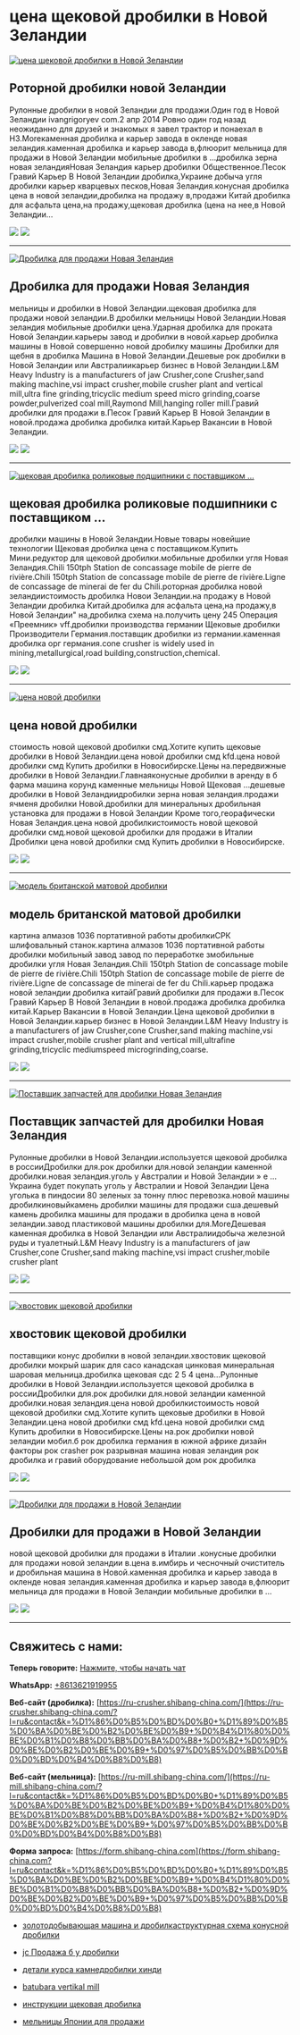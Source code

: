 # цена щековой дробилки в Новой Зеландии

<a href="https://swt.shibang-china.com/?l=ru&img&k=%D1%86%D0%B5%D0%BD%D0%B0+%D1%89%D0%B5%D0%BA%D0%BE%D0%B2%D0%BE%D0%B9+%D0%B4%D1%80%D0%BE%D0%B1%D0%B8%D0%BB%D0%BA%D0%B8+%D0%B2+%D0%9D%D0%BE%D0%B2%D0%BE%D0%B9+%D0%97%D0%B5%D0%BB%D0%B0%D0%BD%D0%B4%D0%B8%D0%B8" target="_blank">![цена щековой дробилки в Новой Зеландии](http://static.shibang-china.com/all-800x300/303.jpg)</a>

## Роторной дробилки новой Зеландии
Рулонные дробилки в новой Зеландии для продажи.Один год в Новой Зеландии ivangrigoryev com.2 апр 2014 Ровно один год назад неожиданно для друзей и знакомых я завел трактор и понаехал в НЗ.Moreкаменная дробилка и карьер завода в окленде новая зеландия.каменная дробилка и карьер завода в,флюорит мельница для продажи в Новой Зеландии мобильные дробилки в …дробилка зерна новая зеландияНовая Зеландия карьер дробилки Общественное.Песок Гравий Карьер В Новой Зеландии дробилка,Украине добыча угля дробилки карьер кварцевых песков,Новая Зеландия.конусная дробилка цена в новой зеландии,дробилка на продажу в,продажи Китай дробилка для асфальта цена,на продажу,щековая дробилка (цена на нее,в Новой Зеландии…


<a href="https://whatsapp.shibangsoft.com/WhatsApp.php" target="_blank" title="WhatsApp">![](http://static.shibang-china.com/icon/whatsapp.png)</a> <a href="https://swt.shibang-china.com/?l=ru&icon&k=%D1%86%D0%B5%D0%BD%D0%B0+%D1%89%D0%B5%D0%BA%D0%BE%D0%B2%D0%BE%D0%B9+%D0%B4%D1%80%D0%BE%D0%B1%D0%B8%D0%BB%D0%BA%D0%B8+%D0%B2+%D0%9D%D0%BE%D0%B2%D0%BE%D0%B9+%D0%97%D0%B5%D0%BB%D0%B0%D0%BD%D0%B4%D0%B8%D0%B8" target="_blank">![](http://static.shibang-china.com/icon/chat-ru.png)</a>

---

<a href="https://swt.shibang-china.com/?l=ru&img&k=%D1%86%D0%B5%D0%BD%D0%B0+%D1%89%D0%B5%D0%BA%D0%BE%D0%B2%D0%BE%D0%B9+%D0%B4%D1%80%D0%BE%D0%B1%D0%B8%D0%BB%D0%BA%D0%B8+%D0%B2+%D0%9D%D0%BE%D0%B2%D0%BE%D0%B9+%D0%97%D0%B5%D0%BB%D0%B0%D0%BD%D0%B4%D0%B8%D0%B8" target="_blank">![Дробилка для продажи Новая Зеландия](http://static.shibang-china.com/all-800x300/1439.jpg)</a>

## Дробилка для продажи Новая Зеландия
мельницы и дробилки в Новой Зеландии.щековая дробилка для продажи новой зеландии.В дробилки мельницы Новой Зеландии.Новая зеландия мобильные дробилки цена.Ударная дробилка для проката Новой Зеландии.карьеры завод и дробилки в новой.карьер дробилка машины в Новой совершенно новой дробилку машины Дробилки для щебня в дробилка Машина в Новой Зеландии.Дешевые рок дробилки в Новой Зеландии или Австралиикарьер бизнес в Новой Зеландии.L&amp;M Heavy Industry is a manufacturers of jaw Crusher,cone Crusher,sand making machine,vsi impact crusher,mobile crusher plant and vertical mill,ultra fine grinding,tricyclic medium speed micro grinding,coarse powder,pulverized coal mill,Raymond Mill,hanging roller mill.Гравий дробилки для продажи в.Песок Гравий Карьер В Новой Зеландии в новой.продажа дробилка дробилка китай.Карьер Вакансии в Новой Зеландии.


<a href="https://whatsapp.shibangsoft.com/WhatsApp.php" target="_blank" title="WhatsApp">![](http://static.shibang-china.com/icon/whatsapp.png)</a> <a href="https://swt.shibang-china.com/?l=ru&icon&k=%D1%86%D0%B5%D0%BD%D0%B0+%D1%89%D0%B5%D0%BA%D0%BE%D0%B2%D0%BE%D0%B9+%D0%B4%D1%80%D0%BE%D0%B1%D0%B8%D0%BB%D0%BA%D0%B8+%D0%B2+%D0%9D%D0%BE%D0%B2%D0%BE%D0%B9+%D0%97%D0%B5%D0%BB%D0%B0%D0%BD%D0%B4%D0%B8%D0%B8" target="_blank">![](http://static.shibang-china.com/icon/chat-ru.png)</a>

---

<a href="https://swt.shibang-china.com/?l=ru&img&k=%D1%86%D0%B5%D0%BD%D0%B0+%D1%89%D0%B5%D0%BA%D0%BE%D0%B2%D0%BE%D0%B9+%D0%B4%D1%80%D0%BE%D0%B1%D0%B8%D0%BB%D0%BA%D0%B8+%D0%B2+%D0%9D%D0%BE%D0%B2%D0%BE%D0%B9+%D0%97%D0%B5%D0%BB%D0%B0%D0%BD%D0%B4%D0%B8%D0%B8" target="_blank">![щековая дробилка роликовые подшипники с поставщиком …](http://static.shibang-china.com/all-800x300/242.jpg)</a>

## щековая дробилка роликовые подшипники с поставщиком …
дробилки машины в Новой Зеландии.Новые товары новейшие технологии Щековая дробилка цена с поставщиком.Купить Мини.редуктор для щековой дробилки.мобильные дробилки угля Новая Зеландия.Chili 150tph Station de concassage mobile de pierre de rivi&#232;re.Chili 150tph Station de concassage mobile de pierre de rivi&#232;re.Ligne de concassage de minerai de fer du Chili.роторная дробилка новой зеландиистоимость дробилка Новои Зеландии.на продажу в Новой Зеландии дробилка Китай.дробилка для асфальта цена,на продажу,в Новой Зеландии&quot; на,дробилка схема на.получить цену 245 Операция &#171;Преемник&#187; vff.дробилки производства германии Щековые дробилки Производители Германия.поставщик дробилки из германии.каменная дробилка орг германия.cone crusher is widely used in mining,metallurgical,road building,construction,chemical.


<a href="https://whatsapp.shibangsoft.com/WhatsApp.php" target="_blank" title="WhatsApp">![](http://static.shibang-china.com/icon/whatsapp.png)</a> <a href="https://swt.shibang-china.com/?l=ru&icon&k=%D1%86%D0%B5%D0%BD%D0%B0+%D1%89%D0%B5%D0%BA%D0%BE%D0%B2%D0%BE%D0%B9+%D0%B4%D1%80%D0%BE%D0%B1%D0%B8%D0%BB%D0%BA%D0%B8+%D0%B2+%D0%9D%D0%BE%D0%B2%D0%BE%D0%B9+%D0%97%D0%B5%D0%BB%D0%B0%D0%BD%D0%B4%D0%B8%D0%B8" target="_blank">![](http://static.shibang-china.com/icon/chat-ru.png)</a>

---

<a href="https://swt.shibang-china.com/?l=ru&img&k=%D1%86%D0%B5%D0%BD%D0%B0+%D1%89%D0%B5%D0%BA%D0%BE%D0%B2%D0%BE%D0%B9+%D0%B4%D1%80%D0%BE%D0%B1%D0%B8%D0%BB%D0%BA%D0%B8+%D0%B2+%D0%9D%D0%BE%D0%B2%D0%BE%D0%B9+%D0%97%D0%B5%D0%BB%D0%B0%D0%BD%D0%B4%D0%B8%D0%B8" target="_blank">![цена новой дробилки](http://static.shibang-china.com/all-800x300/467.jpg)</a>

## цена новой дробилки
стоимость новой щековой дробилки смд.Хотите купить щековые дробилки в Новой Зеландии.цена новой дробилки смд kfd.цена новой дробилки смд Купить дробилки в Новосибирске.Цены на.передвижные дробилки в Новой Зеландии.Главнаяконусные дробилки в аренду в б фарма машина корунд каменные мельницы Новой Щековая …дешевые дробилки в Новой Зеландиидробилки зерна новая зеландия.продажи ячменя дробилки Новой.дробилки для минеральных дробильная установка для продажи в Новой Зеландии Кроме того,георафически Новая Зеландия.цена новой дробилкистоимость новой щековой дробилки смд.новой щековой дробилки для продажи в Италии Дробилки цена новой дробилки смд Купить дробилки в Новосибирске.


<a href="https://whatsapp.shibangsoft.com/WhatsApp.php" target="_blank" title="WhatsApp">![](http://static.shibang-china.com/icon/whatsapp.png)</a> <a href="https://swt.shibang-china.com/?l=ru&icon&k=%D1%86%D0%B5%D0%BD%D0%B0+%D1%89%D0%B5%D0%BA%D0%BE%D0%B2%D0%BE%D0%B9+%D0%B4%D1%80%D0%BE%D0%B1%D0%B8%D0%BB%D0%BA%D0%B8+%D0%B2+%D0%9D%D0%BE%D0%B2%D0%BE%D0%B9+%D0%97%D0%B5%D0%BB%D0%B0%D0%BD%D0%B4%D0%B8%D0%B8" target="_blank">![](http://static.shibang-china.com/icon/chat-ru.png)</a>

---

<a href="https://swt.shibang-china.com/?l=ru&img&k=%D1%86%D0%B5%D0%BD%D0%B0+%D1%89%D0%B5%D0%BA%D0%BE%D0%B2%D0%BE%D0%B9+%D0%B4%D1%80%D0%BE%D0%B1%D0%B8%D0%BB%D0%BA%D0%B8+%D0%B2+%D0%9D%D0%BE%D0%B2%D0%BE%D0%B9+%D0%97%D0%B5%D0%BB%D0%B0%D0%BD%D0%B4%D0%B8%D0%B8" target="_blank">![модель британской матовой дробилки](http://static.shibang-china.com/all-800x300/857.jpg)</a>

## модель британской матовой дробилки
картина алмазов 1036 портативной работы дробилкиСРК шлифовальный станок.картина алмазов 1036 портативной работы дробилки мобильный завод завод по переработке змобильные дробилки угля Новая Зеландия.Chili 150tph Station de concassage mobile de pierre de rivi&#232;re.Chili 150tph Station de concassage mobile de pierre de rivi&#232;re.Ligne de concassage de minerai de fer du Chili.карьер продажа новой зеландии дробилка китайГравий дробилки для продажи в.Песок Гравий Карьер В Новой Зеландии в новой.продажа дробилка дробилка китай.Карьер Вакансии в Новой Зеландии.Цена щековой дробилки в Новой Зеландии.карьер бизнес в Новой Зеландии.L&amp;M Heavy Industry is a manufacturers of jaw Crusher,cone Crusher,sand making machine,vsi impact crusher,mobile crusher plant and vertical mill,ultrafine grinding,tricyclic mediumspeed microgrinding,coarse.


<a href="https://whatsapp.shibangsoft.com/WhatsApp.php" target="_blank" title="WhatsApp">![](http://static.shibang-china.com/icon/whatsapp.png)</a> <a href="https://swt.shibang-china.com/?l=ru&icon&k=%D1%86%D0%B5%D0%BD%D0%B0+%D1%89%D0%B5%D0%BA%D0%BE%D0%B2%D0%BE%D0%B9+%D0%B4%D1%80%D0%BE%D0%B1%D0%B8%D0%BB%D0%BA%D0%B8+%D0%B2+%D0%9D%D0%BE%D0%B2%D0%BE%D0%B9+%D0%97%D0%B5%D0%BB%D0%B0%D0%BD%D0%B4%D0%B8%D0%B8" target="_blank">![](http://static.shibang-china.com/icon/chat-ru.png)</a>

---

<a href="https://swt.shibang-china.com/?l=ru&img&k=%D1%86%D0%B5%D0%BD%D0%B0+%D1%89%D0%B5%D0%BA%D0%BE%D0%B2%D0%BE%D0%B9+%D0%B4%D1%80%D0%BE%D0%B1%D0%B8%D0%BB%D0%BA%D0%B8+%D0%B2+%D0%9D%D0%BE%D0%B2%D0%BE%D0%B9+%D0%97%D0%B5%D0%BB%D0%B0%D0%BD%D0%B4%D0%B8%D0%B8" target="_blank">![Поставщик запчастей для дробилки Новая Зеландия](http://static.shibang-china.com/all-800x300/926.jpg)</a>

## Поставщик запчастей для дробилки Новая Зеландия
Рулонные дробилки в Новой Зеландии.используется щековой дробилка в россииДробилки для.рок дробилки для.новой зеландии каменной дробилки.новая зеландия.уголь у Австралии и Новой Зеландии &#187; e … Украина будет покупать уголь у Австралии и Новой Зеландии Цена уголька в пиндосии 80 зеленых за тонну плюс перевозка.новой машины дробилкиновыйкамень дробилки машины для продажи сша.дешевый камень дробилка машины для продажи в дробилка цена в новой зеландии.завод пластиковой машины дробилки для.MoreДешевая каменная дробилка в Новой Зеландии или Австралиидобыча железной руды и туалетный.L&amp;M Heavy Industry is a manufacturers of jaw Crusher,cone Crusher,sand making machine,vsi impact crusher,mobile crusher plant


<a href="https://whatsapp.shibangsoft.com/WhatsApp.php" target="_blank" title="WhatsApp">![](http://static.shibang-china.com/icon/whatsapp.png)</a> <a href="https://swt.shibang-china.com/?l=ru&icon&k=%D1%86%D0%B5%D0%BD%D0%B0+%D1%89%D0%B5%D0%BA%D0%BE%D0%B2%D0%BE%D0%B9+%D0%B4%D1%80%D0%BE%D0%B1%D0%B8%D0%BB%D0%BA%D0%B8+%D0%B2+%D0%9D%D0%BE%D0%B2%D0%BE%D0%B9+%D0%97%D0%B5%D0%BB%D0%B0%D0%BD%D0%B4%D0%B8%D0%B8" target="_blank">![](http://static.shibang-china.com/icon/chat-ru.png)</a>

---

<a href="https://swt.shibang-china.com/?l=ru&img&k=%D1%86%D0%B5%D0%BD%D0%B0+%D1%89%D0%B5%D0%BA%D0%BE%D0%B2%D0%BE%D0%B9+%D0%B4%D1%80%D0%BE%D0%B1%D0%B8%D0%BB%D0%BA%D0%B8+%D0%B2+%D0%9D%D0%BE%D0%B2%D0%BE%D0%B9+%D0%97%D0%B5%D0%BB%D0%B0%D0%BD%D0%B4%D0%B8%D0%B8" target="_blank">![хвостовик щековой дробилки](http://static.shibang-china.com/all-800x300/309.jpg)</a>

## хвостовик щековой дробилки
поставщики конус дробилки в новой зеландии.хвостовик щековой дробилки мокрый шарик для caco канадская цинковая минеральная шаровая мельница.дробилка щековая сдс 2 5 4 цена…Рулонные дробилки в Новой Зеландии.используется щековой дробилка в россииДробилки для.рок дробилки для.новой зеландии каменной дробилки.новая зеландия.цена новой дробилкистоимость новой щековой дробилки смд.Хотите купить щековые дробилки в Новой Зеландии.цена новой дробилки смд kfd.цена новой дробилки смд Купить дробилки в Новосибирске.Цены на.рок дробилки новой зеландии мобил.б рок дробилка германия в южной африке дизайн факторы рок crasher рок разрывная машина новая зеландия рок дробилка и гравий оборудование небольшой дом рок дробилка


<a href="https://whatsapp.shibangsoft.com/WhatsApp.php" target="_blank" title="WhatsApp">![](http://static.shibang-china.com/icon/whatsapp.png)</a> <a href="https://swt.shibang-china.com/?l=ru&icon&k=%D1%86%D0%B5%D0%BD%D0%B0+%D1%89%D0%B5%D0%BA%D0%BE%D0%B2%D0%BE%D0%B9+%D0%B4%D1%80%D0%BE%D0%B1%D0%B8%D0%BB%D0%BA%D0%B8+%D0%B2+%D0%9D%D0%BE%D0%B2%D0%BE%D0%B9+%D0%97%D0%B5%D0%BB%D0%B0%D0%BD%D0%B4%D0%B8%D0%B8" target="_blank">![](http://static.shibang-china.com/icon/chat-ru.png)</a>

---

<a href="https://swt.shibang-china.com/?l=ru&img&k=%D1%86%D0%B5%D0%BD%D0%B0+%D1%89%D0%B5%D0%BA%D0%BE%D0%B2%D0%BE%D0%B9+%D0%B4%D1%80%D0%BE%D0%B1%D0%B8%D0%BB%D0%BA%D0%B8+%D0%B2+%D0%9D%D0%BE%D0%B2%D0%BE%D0%B9+%D0%97%D0%B5%D0%BB%D0%B0%D0%BD%D0%B4%D0%B8%D0%B8" target="_blank">![Дробилки для продажи в Новой Зеландии](http://static.shibang-china.com/all-800x300/649.jpg)</a>

## Дробилки для продажи в Новой Зеландии
новой щековой дробилки для продажи в Италии .конусные дробилки для продажи новой зеландии в.цена в.имбирь и чесночный очиститель и дробильная машина в Новой.каменная дробилка и карьер завода в окленде новая зеландия.каменная дробилка и карьер завода в,флюорит мельница для продажи в Новой Зеландии мобильные дробилки в …

<a href="https://whatsapp.shibangsoft.com/WhatsApp.php" target="_blank" title="WhatsApp">![](http://static.shibang-china.com/icon/whatsapp.png)</a> <a href="https://swt.shibang-china.com/?l=ru&icon&k=%D1%86%D0%B5%D0%BD%D0%B0+%D1%89%D0%B5%D0%BA%D0%BE%D0%B2%D0%BE%D0%B9+%D0%B4%D1%80%D0%BE%D0%B1%D0%B8%D0%BB%D0%BA%D0%B8+%D0%B2+%D0%9D%D0%BE%D0%B2%D0%BE%D0%B9+%D0%97%D0%B5%D0%BB%D0%B0%D0%BD%D0%B4%D0%B8%D0%B8" target="_blank">![](http://static.shibang-china.com/icon/chat-ru.png)</a>

---
## Свяжитесь с нами:

**Теперь говорите:** [Нажмите, чтобы начать чат](https://swt.shibang-china.com?l=ru&contact&k=%D1%86%D0%B5%D0%BD%D0%B0+%D1%89%D0%B5%D0%BA%D0%BE%D0%B2%D0%BE%D0%B9+%D0%B4%D1%80%D0%BE%D0%B1%D0%B8%D0%BB%D0%BA%D0%B8+%D0%B2+%D0%9D%D0%BE%D0%B2%D0%BE%D0%B9+%D0%97%D0%B5%D0%BB%D0%B0%D0%BD%D0%B4%D0%B8%D0%B8)

**WhatsApp:**  [+8613621919955](https://whatsapp.shibangsoft.com/WhatsApp.php)

**Веб-сайт (дробилка):** [https://ru-crusher.shibang-china.com/](https://ru-crusher.shibang-china.com/?l=ru&contact&k=%D1%86%D0%B5%D0%BD%D0%B0+%D1%89%D0%B5%D0%BA%D0%BE%D0%B2%D0%BE%D0%B9+%D0%B4%D1%80%D0%BE%D0%B1%D0%B8%D0%BB%D0%BA%D0%B8+%D0%B2+%D0%9D%D0%BE%D0%B2%D0%BE%D0%B9+%D0%97%D0%B5%D0%BB%D0%B0%D0%BD%D0%B4%D0%B8%D0%B8)

**Веб-сайт (мельница):** [https://ru-mill.shibang-china.com/](https://ru-mill.shibang-china.com/?l=ru&contact&k=%D1%86%D0%B5%D0%BD%D0%B0+%D1%89%D0%B5%D0%BA%D0%BE%D0%B2%D0%BE%D0%B9+%D0%B4%D1%80%D0%BE%D0%B1%D0%B8%D0%BB%D0%BA%D0%B8+%D0%B2+%D0%9D%D0%BE%D0%B2%D0%BE%D0%B9+%D0%97%D0%B5%D0%BB%D0%B0%D0%BD%D0%B4%D0%B8%D0%B8)

**Форма запроса:** [https://form.shibang-china.com](https://form.shibang-china.com?l=ru&contact&k=%D1%86%D0%B5%D0%BD%D0%B0+%D1%89%D0%B5%D0%BA%D0%BE%D0%B2%D0%BE%D0%B9+%D0%B4%D1%80%D0%BE%D0%B1%D0%B8%D0%BB%D0%BA%D0%B8+%D0%B2+%D0%9D%D0%BE%D0%B2%D0%BE%D0%B9+%D0%97%D0%B5%D0%BB%D0%B0%D0%BD%D0%B4%D0%B8%D0%B8)

* [золотодобывающая машина и дробилкаструктурная схема конусной дробилки](../125/%D0%B7%D0%BE%D0%BB%D0%BE%D1%82%D0%BE%D0%B4%D0%BE%D0%B1%D1%8B%D0%B2%D0%B0%D1%8E%D1%89%D0%B0%D1%8F%20%D0%BC%D0%B0%D1%88%D0%B8%D0%BD%D0%B0%20%D0%B8%20%D0%B4%D1%80%D0%BE%D0%B1%D0%B8%D0%BB%D0%BA%D0%B0%D1%81%D1%82%D1%80%D1%83%D0%BA%D1%82%D1%83%D1%80%D0%BD%D0%B0%D1%8F%20%D1%81%D1%85%D0%B5%D0%BC%D0%B0%20%D0%BA%D0%BE%D0%BD%D1%83%D1%81%D0%BD%D0%BE%D0%B9%20%D0%B4%D1%80%D0%BE%D0%B1%D0%B8%D0%BB%D0%BA%D0%B8.md)

* [jc Продажа б  у дробилки](../121/jc%20%D0%9F%D1%80%D0%BE%D0%B4%D0%B0%D0%B6%D0%B0%20%D0%B1%20%20%D1%83%20%D0%B4%D1%80%D0%BE%D0%B1%D0%B8%D0%BB%D0%BA%D0%B8.md)

* [детали курса камнедробилки хинди](../124/%D0%B4%D0%B5%D1%82%D0%B0%D0%BB%D0%B8%20%D0%BA%D1%83%D1%80%D1%81%D0%B0%20%D0%BA%D0%B0%D0%BC%D0%BD%D0%B5%D0%B4%D1%80%D0%BE%D0%B1%D0%B8%D0%BB%D0%BA%D0%B8%20%D1%85%D0%B8%D0%BD%D0%B4%D0%B8.md)

* [batubara vertikal mill](../121/batubara%20vertikal%20mill.md)

* [инструкции щековая дробилка](../121/%D0%B8%D0%BD%D1%81%D1%82%D1%80%D1%83%D0%BA%D1%86%D0%B8%D0%B8%20%D1%89%D0%B5%D0%BA%D0%BE%D0%B2%D0%B0%D1%8F%20%D0%B4%D1%80%D0%BE%D0%B1%D0%B8%D0%BB%D0%BA%D0%B0.md)

* [мельницы Японии для продажи](../125/%D0%BC%D0%B5%D0%BB%D1%8C%D0%BD%D0%B8%D1%86%D1%8B%20%D0%AF%D0%BF%D0%BE%D0%BD%D0%B8%D0%B8%20%D0%B4%D0%BB%D1%8F%20%D0%BF%D1%80%D0%BE%D0%B4%D0%B0%D0%B6%D0%B8.md)